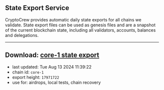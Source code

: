 ## State Export Service
CryptoCrew provides automatic daily state exports for all chains we validate. State export files can be used as genesis files and are a snapshot of the current blockchain state, including all validators, accounts, balances and delegations.

---
**Download: [core-1 state export](https://dl-eu2.ccvalidators.com/SERVICE/persistence/core-1_export_17971722.json)**
---

- last updated: Tue Aug 13 2024 11:39:22
- chain id: `core-1`
- export height: `17971722`
- use for: airdrops, local tests, chain recovery
